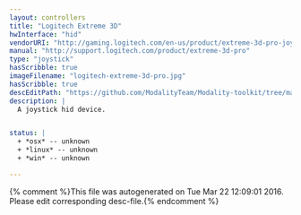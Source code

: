 ```yaml
---
layout: controllers
title: "Logitech Extreme 3D"
hwInterface: "hid"
vendorURI: "http://gaming.logitech.com/en-us/product/extreme-3d-pro-joystick"
manual: "http://support.logitech.com/product/extreme-3d-pro"
type: "joystick"
hasScribble: true
imageFilename: "logitech-extreme-3d-pro.jpg"
hasScribble: true
descEditPath: "https://github.com/ModalityTeam/Modality-toolkit/tree/master/Modality/MKtlDescriptions//logitech-extreme-3d-pro.desc.scd"
description: |
  A joystick hid device.


status: |
  + *osx* -- unknown
  + *linux* -- unknown
  + *win* -- unknown

---
```

{% comment %}This file was autogenerated on Tue Mar 22 12:09:01 2016. Please edit corresponding desc-file.{% endcomment %}
